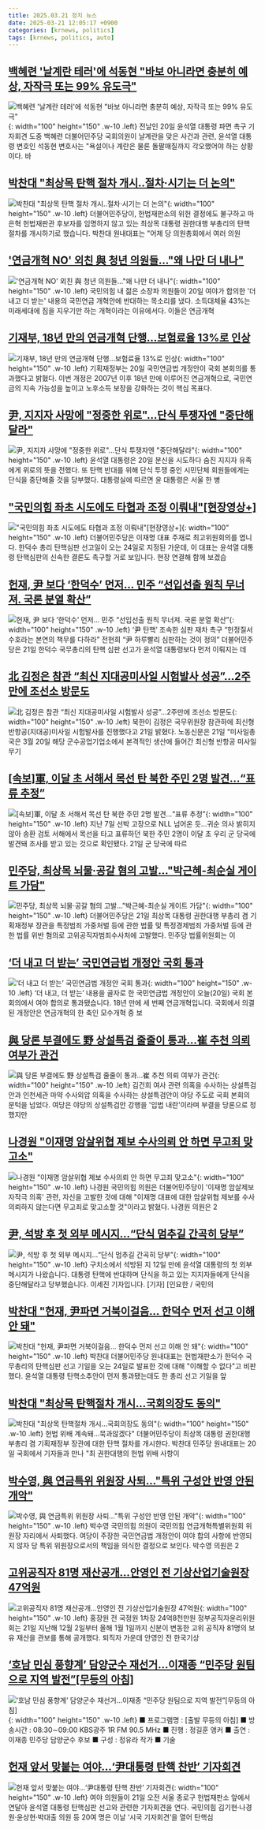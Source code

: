```yaml
---
title: 2025.03.21 정치 뉴스
date: 2025-03-21 12:05:17 +0900
categories: [krnews, politics]
tags: [krnews, politics, auto]
---
```

## [백혜련 '날계란 테러'에 석동현 "바보 아니라면 충분히 예상, 자작극 또는 99% 유도극"](https://n.news.naver.com/mnews/article/088/0000937244)

![백혜련 '날계란 테러'에 석동현 "바보 아니라면 충분히 예상, 자작극 또는 99% 유도극"](https://mimgnews.pstatic.net/image/origin/088/2025/03/21/937244.jpg?type=nf220_150){: width="100" height="150" .w-10 .left}
전날인 20일 윤석열 대통령 파면 촉구 기자회견 도중 백혜련 더불어민주당 국회의원이 날계란을 맞은 사건과 관련, 윤석열 대통령 변호인 석동현 변호사는 "욕설이나 계란은 물론 돌팔매질까지 각오했어야 하는 상황이다. 바

## [박찬대 "최상목 탄핵 절차 개시‥절차·시기는 더 논의"](https://n.news.naver.com/mnews/article/214/0001412759)

![박찬대 "최상목 탄핵 절차 개시‥절차·시기는 더 논의"](https://mimgnews.pstatic.net/image/origin/214/2025/03/20/1412759.jpg?type=nf220_150){: width="100" height="150" .w-10 .left}
더불어민주당이, 헌법재판소의 위헌 결정에도 불구하고 마은혁 헌법재판관 후보자를 임명하지 않고 있는 최상목 대통령 권한대행 부총리의 탄핵 절차를 개시하기로 했습니다. 박찬대 원내대표는 "어제 당 의원총회에서 여러 의원

## ['연금개혁 NO' 외친 與 청년 의원들…"왜 나만 더 내나"](https://n.news.naver.com/mnews/article/015/0005108581)

!['연금개혁 NO' 외친 與 청년 의원들…"왜 나만 더 내나"](https://mimgnews.pstatic.net/image/origin/015/2025/03/20/5108581.jpg?type=nf220_150){: width="100" height="150" .w-10 .left}
국민의힘 내 젊은 소장파 의원들이 20일 여야가 합의한 '더 내고 더 받는' 내용의 국민연금 개혁안에 반대하는 목소리를 냈다. 소득대체율 43%는 미래세대에 짐을 지우기만 하는 개혁이라는 이유에서다. 이들은 연금개혁

## [기재부, 18년 만의 연금개혁 단행…보험료율 13%로 인상](https://n.news.naver.com/mnews/article/448/0000515105)

![기재부, 18년 만의 연금개혁 단행…보험료율 13%로 인상](https://mimgnews.pstatic.net/image/origin/448/2025/03/20/515105.jpg?type=nf220_150){: width="100" height="150" .w-10 .left}
기획재정부는 20일 국민연금법 개정안이 국회 본회의를 통과했다고 밝혔다. 이번 개정은 2007년 이후 18년 만에 이루어진 연금개혁으로, 국민연금의 지속 가능성을 높이고 노후소득 보장을 강화하는 것이 핵심 목표다.

## [尹, 지지자 사망에 "정중한 위로"…단식 투쟁자엔 "중단해달라"](https://n.news.naver.com/mnews/article/277/0005564352)

![尹, 지지자 사망에 "정중한 위로"…단식 투쟁자엔 "중단해달라"](https://mimgnews.pstatic.net/image/origin/277/2025/03/20/5564352.jpg?type=nf220_150){: width="100" height="150" .w-10 .left}
윤석열 대통령은 20일 분신을 시도하다 숨진 지지자 유족에게 위로의 뜻을 전했다. 또 탄핵 반대를 위해 단식 투쟁 중인 시민단체 회원들에게는 단식을 중단해줄 것을 당부했다. 대통령실에 따르면 윤 대통령은 서울 한 병

## ["국민의힘 좌초 시도에도 타협과 조정 이뤄내"[현장영상+]](https://n.news.naver.com/mnews/article/052/0002168542)

!["국민의힘 좌초 시도에도 타협과 조정 이뤄내"[현장영상+]](https://mimgnews.pstatic.net/image/origin/052/2025/03/21/2168542.jpg?type=nf220_150){: width="100" height="150" .w-10 .left}
더불어민주당은 이재명 대표 주재로 최고위원회의를 엽니다. 한덕수 총리 탄핵심판 선고일이 오는 24일로 지정된 가운데, 이 대표는 윤석열 대통령 탄핵심판의 신속한 결론도 촉구할 거로 보입니다. 현장 연결해 함께 보겠습

## [헌재, 尹 보다 ‘한덕수’ 먼저… 민주 “선입선출 원칙 무너져. 국론 분열 확산”](https://n.news.naver.com/mnews/article/022/0004020947)

![헌재, 尹 보다 ‘한덕수’ 먼저… 민주 “선입선출 원칙 무너져. 국론 분열 확산”](https://mimgnews.pstatic.net/image/origin/022/2025/03/21/4020947.jpg?type=nf220_150){: width="100" height="150" .w-10 .left}
‘尹 탄핵’ 조속한 심판 재차 촉구 “헌정질서 수호라는 본연의 책무를 다하라” 전현희 “尹 하루빨리 심판하는 것이 정의” 더불어민주당은 21일 한덕수 국무총리의 탄핵 심판 선고가 윤석열 대통령보다 먼저 이뤄지는 데

## [北 김정은 참관 “최신 지대공미사일 시험발사 성공”…2주만에 조선소 방문도](https://n.news.naver.com/mnews/article/023/0003894836)

![北 김정은 참관 “최신 지대공미사일 시험발사 성공”…2주만에 조선소 방문도](https://mimgnews.pstatic.net/image/origin/023/2025/03/21/3894836.jpg?type=nf220_150){: width="100" height="150" .w-10 .left}
북한이 김정은 국무위원장 참관하에 최신형 반항공(지대공)미사일 시험발사를 진행했다고 21일 밝혔다. 노동신문은 21일 “미사일총국은 3월 20일 해당 군수공업기업소에서 본격적인 생산에 들어간 최신형 반항공 미사일무기

## [[속보]軍, 이달 초 서해서 목선 탄 북한 주민 2명 발견…“표류 추정”](https://n.news.naver.com/mnews/article/021/0002697827)

![[속보]軍, 이달 초 서해서 목선 탄 북한 주민 2명 발견…“표류 추정”](https://mimgnews.pstatic.net/image/origin/021/2025/03/21/2697827.jpg?type=nf220_150){: width="100" height="150" .w-10 .left}
지난 7일 선박 고장으로 NLL 넘어온 듯…귀순 의사 밝히지 않아 송환 검토 서해에서 목선을 타고 표류하던 북한 주민 2명이 이달 초 우리 군 당국에 발견돼 조사를 받고 있는 것으로 확인됐다. 21일 군 당국에 따르

## [민주당, 최상목 뇌물·공갈 혐의 고발…"박근혜-최순실 게이트 가담"](https://n.news.naver.com/mnews/article/277/0005564824)

![민주당, 최상목 뇌물·공갈 혐의 고발…"박근혜-최순실 게이트 가담"](https://mimgnews.pstatic.net/image/origin/277/2025/03/21/5564824.jpg?type=nf220_150){: width="100" height="150" .w-10 .left}
더불어민주당은 21일 최상목 대통령 권한대행 부총리 겸 기획재정부 장관을 특정범죄 가중처벌 등에 관한 법률 및 특정경제범죄 가중처벌 등에 관한 법률 위반 혐의로 고위공직자범죄수사처에 고발했다. 민주당 법률위원회는 이

## [‘더 내고 더 받는’ 국민연금법 개정안 국회 통과](https://n.news.naver.com/mnews/article/449/0000303028)

![‘더 내고 더 받는’ 국민연금법 개정안 국회 통과](https://mimgnews.pstatic.net/image/origin/449/2025/03/20/303028.jpg?type=nf220_150){: width="100" height="150" .w-10 .left}
‘더 내고, 더 받는’ 내용을 골자로 한 국민연금법 개정안이 오늘(20일) 국회 본회의에서 여야 합의로 통과됐습니다. 18년 만에 세 번째 연금개혁입니다. 국회에서 의결된 개정안은 연금개혁의 한 축인 모수개혁 중 보

## [與 당론 부결에도 野 상설특검 줄줄이 통과...崔 추천 의뢰 여부가 관건](https://n.news.naver.com/mnews/article/014/0005323987)

![與 당론 부결에도 野 상설특검 줄줄이 통과...崔 추천 의뢰 여부가 관건](https://mimgnews.pstatic.net/image/origin/014/2025/03/20/5323987.jpg?type=nf220_150){: width="100" height="150" .w-10 .left}
김건희 여사 관련 의혹을 수사하는 상설특검안과 인천세관 마약 수사외압 의혹을 수사하는 상설특검안이 야당 주도로 국회 본회의 문턱을 넘었다. 여당은 야당의 상설특검안 강행을 '입법 내란'이라며 부결을 당론으로 정했지만

## [나경원 "이재명 암살위협 제보 수사의뢰 안 하면 무고죄 맞고소"](https://n.news.naver.com/mnews/article/119/0002935399)

![나경원 "이재명 암살위협 제보 수사의뢰 안 하면 무고죄 맞고소"](https://mimgnews.pstatic.net/image/origin/119/2025/03/20/2935399.jpg?type=nf220_150){: width="100" height="150" .w-10 .left}
나경원 국민의힘 의원은 더불어민주당이 '이재명 암살제보 자작극 의혹' 관련, 자신을 고발한 것에 대해 "이재명 대표에 대한 암살위협 제보를 수사의뢰하지 않는다면 무고죄로 맞고소할 것"이라고 밝혔다. 나경원 의원은 2

## [尹, 석방 후 첫 외부 메시지…“단식 멈추길 간곡히 당부”](https://n.news.naver.com/mnews/article/449/0000303050)

![尹, 석방 후 첫 외부 메시지…“단식 멈추길 간곡히 당부”](https://mimgnews.pstatic.net/image/origin/449/2025/03/20/303050.jpg?type=nf220_150){: width="100" height="150" .w-10 .left}
구치소에서 석방된 지 12일 만에 윤석열 대통령의 첫 외부 메시지가 나왔습니다. 대통령 탄핵에 반대하며 단식을 하고 있는 지지자들에게 단식을 중단해달라고 당부했습니다. 이세진 기자입니다. [기자] [인요한 / 국민의

## [박찬대 "헌재, 尹파면 거북이걸음... 한덕수 먼저 선고 이해 안 돼"](https://n.news.naver.com/mnews/article/469/0000854931)

![박찬대 "헌재, 尹파면 거북이걸음... 한덕수 먼저 선고 이해 안 돼"](https://mimgnews.pstatic.net/image/origin/469/2025/03/21/854931.jpg?type=nf220_150){: width="100" height="150" .w-10 .left}
박찬대 더불어민주당 원내대표는 헌법재판소가 한덕수 국무총리의 탄핵심판 선고 기일을 오는 24일로 발표한 것에 대해 "이해할 수 없다"고 비판했다. 윤석열 대통령 탄핵소추안이 먼저 통과됐는데도 한 총리 선고 기일을 앞

## [박찬대 "최상목 탄핵절차 개시…국회의장도 동의"](https://n.news.naver.com/mnews/article/629/0000374317)

![박찬대 "최상목 탄핵절차 개시…국회의장도 동의"](https://mimgnews.pstatic.net/image/origin/629/2025/03/20/374317.jpg?type=nf220_150){: width="100" height="150" .w-10 .left}
헌법 위배 계속돼…묵과않겠다" 더불어민주당이 최상목 대통령 권한대행 부총리 겸 기획재정부 장관에 대한 탄핵 절차를 개시한다. 박찬대 민주당 원내대표는 20일 국회에서 기자들과 만나 "최 권한대행의 헌법 위배 사항이

## [박수영, 與 연금특위 위원장 사퇴…"특위 구성안 반영 안된 개악"](https://n.news.naver.com/mnews/article/011/0004464076)

![박수영, 與 연금특위 위원장 사퇴…"특위 구성안 반영 안된 개악"](https://mimgnews.pstatic.net/image/origin/011/2025/03/21/4464076.jpg?type=nf220_150){: width="100" height="150" .w-10 .left}
박수영 국민의힘 의원이 국민의힘 연금개혁특별위원회 위원장 자리에서 사퇴했다. 여당이 주장한 국민연금법 개정안이 여야 합의 사항에 반영되지 않자 당 특위 위원장으로서의 책임을 의식한 결정으로 보인다. 박수영 의원은 2

## [고위공직자 81명 재산공개…안영인 전 기상산업기술원장 47억원](https://n.news.naver.com/mnews/article/001/0015278702)

![고위공직자 81명 재산공개…안영인 전 기상산업기술원장 47억원](https://mimgnews.pstatic.net/image/origin/001/2025/03/21/15278702.jpg?type=nf220_150){: width="100" height="150" .w-10 .left}
홍장원 전 국정원 1차장 24억8천만원 정부공직자윤리위원회는 21일 지난해 12월 2일부터 올해 1월 1일까지 신분이 변동한 고위 공직자 81명의 보유 재산을 관보를 통해 공개했다. 퇴직자 가운데 안영인 전 한국기상

## [‘호남 민심 풍향계’ 담양군수 재선거…이재종 “민주당 원팀으로 지역 발전”[무등의 아침]](https://n.news.naver.com/mnews/article/056/0011914979)

![‘호남 민심 풍향계’ 담양군수 재선거…이재종 “민주당 원팀으로 지역 발전”[무등의 아침]](https://mimgnews.pstatic.net/image/origin/056/2025/03/20/11914979.jpg?type=nf220_150){: width="100" height="150" .w-10 .left}
■ 프로그램명 : [출발 무등의 아침] ■ 방송시간 : 08:30∼09:00 KBS광주 1R FM 90.5 MHz ■ 진행 : 정길훈 앵커 ■ 출연 : 이재종 민주당 담양군수 후보 ■ 구성 : 정유라 작가 ■ 기술

## [헌재 앞서 맞붙는 여야…‘尹대통령 탄핵 찬반’ 기자회견](https://n.news.naver.com/mnews/article/009/0005462450)

![헌재 앞서 맞붙는 여야…‘尹대통령 탄핵 찬반’ 기자회견](https://mimgnews.pstatic.net/image/origin/009/2025/03/21/5462450.jpg?type=nf220_150){: width="100" height="150" .w-10 .left}
여야 의원들이 21일 오전 서울 종로구 헌법재판소 앞에서 연달아 윤석열 대통령 탄핵심판 선고와 관련한 기자회견을 연다. 국민의힘 김기현·나경원·윤상현·박대출 의원 등 20여 명은 이날 ‘시국 기자회견’을 열어 탄핵심

